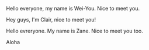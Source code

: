 Hello everyone, my name is Wei-You. Nice to meet you.

Hey guys, I'm Clair, nice to meet you!

Hello evreryone. My name is Zane. Nice to meet you too.

Aloha
